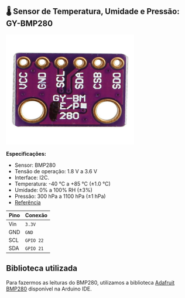 ## 🌡️ Sensor de Temperatura, Umidade e Pressão: GY-BMP280

<img src="README.assets/BMP280.jpg" width="350" height="300">

**Especificações:**
- Sensor: BMP280
- Tensão de operação: 1.8 V a 3.6 V
- Interface: I2C.
- Temperatura: -40 °C a +85 °C (±1.0 °C)
- Umidade: 0% a 100% RH (±3%)
- Pressão: 300 hPa a 1100 hPa (±1 hPa)
- [Referência](https://www.alldatasheet.com/datasheet-pdf/view/1132069/BOSCH/BMP280.html)


| **Pino** | **Conexão**                                                                 |
|-------------|---------------------------------------------------------------------------------|
| Vin         | `3.3V`                                                                          |
| GND         | `GND`                                                                           |
| SCL         | `GPIO 22`                                                                       |
| SDA         | `GPIO 21`                                                                       |

## Biblioteca utilizada
Para fazermos as leituras do BMP280, utilizamos a biblioteca [Adafruit BMP280](https://github.com/adafruit/Adafruit_BMP280_Library) disponível na Arduino IDE.
